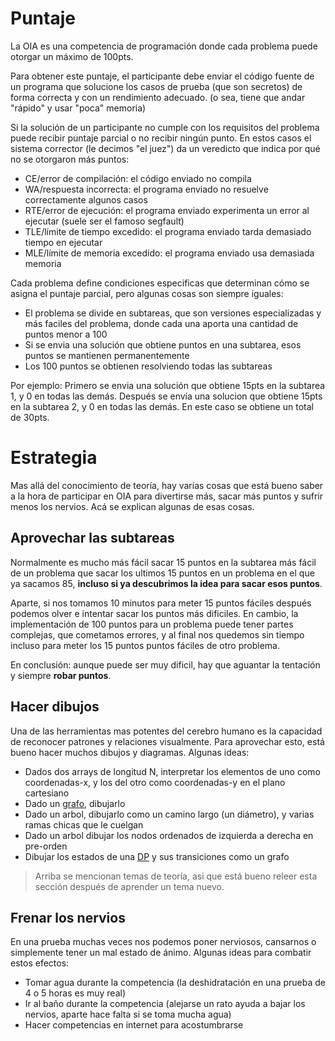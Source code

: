 
# Puntaje

La OIA es una competencia de programación donde cada problema puede otorgar un
máximo de 100pts.

Para obtener este puntaje, el participante debe enviar el código fuente de un
programa que solucione los casos de prueba (que son secretos) de forma correcta
y con un rendimiento adecuado. (o sea, tiene que andar "rápido" y usar "poca"
memoria)

Si la solución de un participante no cumple con los requisitos del problema
puede recibir puntaje parcial o no recibir ningún punto. En estos casos el
sistema corrector (le decimos "el juez") da un veredicto que indica por qué no
se otorgaron más puntos:

- CE/error de compilación: el código enviado no compila
- WA/respuesta incorrecta: el programa enviado no resuelve correctamente algunos
  casos
- RTE/error de ejecución: el programa enviado experimenta un error al ejecutar
  (suele ser el famoso segfault)
- TLE/límite de tiempo excedido: el programa enviado tarda demasiado tiempo en
  ejecutar
- MLE/límite de memoria excedido: el programa enviado usa demasiada memoria

Cada problema define condiciones especificas que determinan cómo se asigna el
puntaje parcial, pero algunas cosas son siempre iguales:

- El problema se divide en subtareas, que son versiones especializadas y más
  faciles del problema, donde cada una aporta una cantidad de puntos menor a
  100
- Si se envia una solución que obtiene puntos en una subtarea, esos puntos se
  mantienen permanentemente
- Los 100 puntos se obtienen resolviendo todas las subtareas

Por ejemplo: Primero se envia una solución que obtiene 15pts en la subtarea 1, y
0 en todas las demás. Después se envía una solucion que obtiene 15pts en la
subtarea 2, y 0 en todas las demás. En este caso se obtiene un total de 30pts.

# Estrategia

Mas allá del conocimiento de teoría, hay varias cosas que está bueno saber a la
hora de participar en OIA para divertirse más, sacar más puntos y sufrir menos
los nervios. Acá se explican algunas de esas cosas.

## Aprovechar las subtareas

Normalmente es mucho más fácil sacar 15 puntos en la subtarea más fácil de un
problema que sacar los ultimos 15 puntos en un problema en el que ya sacamos 85,
**incluso si ya descubrimos la idea para sacar esos puntos**.

Aparte, si nos tomamos 10 minutos para meter 15 puntos fáciles después podemos 
olver e intentar sacar los puntos más dificiles. En cambio, la implementación de
100 puntos para un problema puede tener partes complejas, que cometamos errores,
y al final nos quedemos sin tiempo incluso para meter los 15 puntos puntos
fáciles de otro problema.

En conclusión: aunque puede ser muy dificil, hay que aguantar la tentación y
siempre **robar puntos**.

## Hacer dibujos

Una de las herramientas mas potentes del cerebro humano es la capacidad de
reconocer patrones y relaciones visualmente. Para aprovechar esto, está bueno
hacer muchos dibujos y diagramas. Algunas ideas:

- Dados dos arrays de longitud N, interpretar los elementos de uno como
  coordenadas-x, y los del otro como coordenadas-y en el plano cartesiano
- Dado un [grafo]( grafos ), dibujarlo
- Dado un arbol, dibujarlo como un camino largo (un diámetro), y varias ramas
  chicas que le cuelgan
- Dado un arbol dibujar los nodos ordenados de izquierda a derecha en pre-orden
- Dibujar los estados de una [DP]( dp ) y sus transiciones como un grafo

> Arriba se mencionan temas de teoría, asi que está bueno releer esta sección
> después de aprender un tema nuevo.

## Frenar los nervios

En una prueba muchas veces nos podemos poner nerviosos, cansarnos o simplemente
tener un mal estado de ánimo. Algunas ideas para combatir estos efectos:

- Tomar agua durante la competencia (la deshidratación en una prueba de 4 o 5
  horas es muy real)
- Ir al baño durante la competencia (alejarse un rato ayuda a bajar los nervios,
  aparte hace falta si se toma mucha agua)
- Hacer competencias en internet para acostumbrarse